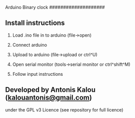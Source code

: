 Arduino Binary clock
####################

Install instructions
--------------------

1) Load .ino file in to arduino (file->open)  

2) Connect arduino  

3) Upload to arduino (file->upload or ctrl^U)  

4) Open serial monitor (tools->serial monitor or ctrl^shift^M)  

5) Follow input instructions   

Developed by Antonis Kalou (kalouantonis@gmail.com)
--------------------------------------------------
under the GPL v3 Licence (see repository for full licence)
